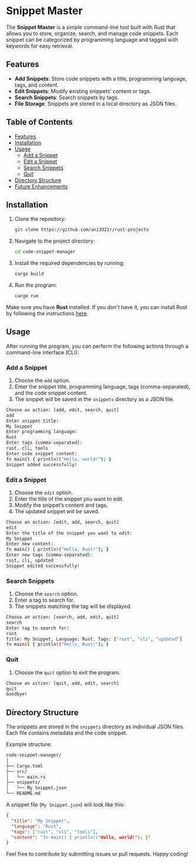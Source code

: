 
# Snippet Master

The **Snippet Master** is a simple command-line tool built with Rust that allows you to store, organize, search, and manage code snippets. Each snippet can be categorized by programming language and tagged with keywords for easy retrieval.

## Features

- **Add Snippets**: Store code snippets with a title, programming language, tags, and content.
- **Edit Snippets**: Modify existing snippets’ content or tags.
- **Search Snippets**: Search snippets by tags.
- **File Storage**: Snippets are stored in a local directory as JSON files.

## Table of Contents

- [Features](#features)
- [Installation](#installation)
- [Usage](#usage)
  - [Add a Snippet](#add-a-snippet)
  - [Edit a Snippet](#edit-a-snippet)
  - [Search Snippets](#search-snippets)
  - [Quit](#quit)
- [Directory Structure](#directory-structure)
- [Future Enhancements](#future-enhancements)

## Installation

1. Clone the repository:

   ```bash
   git clone https://github.com/ani3321r/rust-projects
   ```

2. Navigate to the project directory:

   ```bash
   cd code-snippet-manager
   ```

3. Install the required dependencies by running:

   ```bash
   cargo build
   ```

4. Run the program:

   ```bash
   cargo run
   ```

Make sure you have **Rust** installed. If you don't have it, you can install Rust by following the instructions [here](https://www.rust-lang.org/tools/install).

## Usage

After running the program, you can perform the following actions through a command-line interface (CLI):

### Add a Snippet

1. Choose the `add` option.
2. Enter the snippet title, programming language, tags (comma-separated), and the code snippet content.
3. The snippet will be saved in the `snippets` directory as a JSON file.

```bash
Choose an action: [add, edit, search, quit]
add
Enter snippet title:
My Snippet
Enter programming language:
Rust
Enter tags (comma-separated):
rust, cli, tools
Enter code snippet content:
fn main() { println!("Hello, world!"); }
Snippet added successfully!
```

### Edit a Snippet

1. Choose the `edit` option.
2. Enter the title of the snippet you want to edit.
3. Modify the snippet’s content and tags.
4. The updated snippet will be saved.

```bash
Choose an action: [edit, add, search, quit]
edit
Enter the title of the snippet you want to edit:
My Snippet
Enter new content:
fn main() { println!("Hello, Rust!"); }
Enter new tags (comma-separated):
rust, cli, updated
Snippet edited successfully!
```

### Search Snippets

1. Choose the `search` option.
2. Enter a tag to search for.
3. The snippets matching the tag will be displayed.

```bash
Choose an action: [search, add, edit, quit]
search
Enter tag to search for:
rust
Title: My Snippet, Language: Rust, Tags: ["rust", "cli", "updated"]
fn main() { println!("Hello, Rust!"); }
```

### Quit

1. Choose the `quit` option to exit the program.

```bash
Choose an action: [quit, add, edit, search]
quit
Goodbye!
```

## Directory Structure

The snippets are stored in the `snippets` directory as individual JSON files. Each file contains metadata and the code snippet.

Example structure:

```bash
code-snippet-manager/
│
├── Cargo.toml
├── src/
│   └── main.rs
├── snippets/
│   └── My Snippet.json
└── README.md
```

A snippet file (`My Snippet.json`) will look like this:

```json
{
  "title": "My Snippet",
  "language": "Rust",
  "tags": ["rust", "cli", "tools"],
  "content": "fn main() { println!("Hello, world!"); }"
}
```

Feel free to contribute by submitting issues or pull requests. Happy coding!
